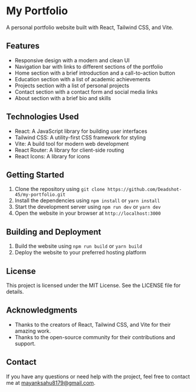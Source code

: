 **My Portfolio**
================

A personal portfolio website built with React, Tailwind CSS, and Vite.

**Features**
------------

*   Responsive design with a modern and clean UI
*   Navigation bar with links to different sections of the portfolio
*   Home section with a brief introduction and a call-to-action button
*   Education section with a list of academic achievements
*   Projects section with a list of personal projects
*   Contact section with a contact form and social media links
*   About section with a brief bio and skills

**Technologies Used**
--------------------

*   React: A JavaScript library for building user interfaces
*   Tailwind CSS: A utility-first CSS framework for styling
*   Vite: A build tool for modern web development
*   React Router: A library for client-side routing
*   React Icons: A library for icons

**Getting Started**
-------------------

1.  Clone the repository using `git clone https://github.com/Deadshot-45/my-portfolio.git`
2.  Install the dependencies using `npm install` or `yarn install`
3.  Start the development server using `npm run dev` or `yarn dev`
4.  Open the website in your browser at `http://localhost:3000`

**Building and Deployment**
-------------------------

1.  Build the website using `npm run build` or `yarn build`
2.  Deploy the website to your preferred hosting platform

**License**
----------

This project is licensed under the MIT License. See the LICENSE file for details.

**Acknowledgments**
------------------

*   Thanks to the creators of React, Tailwind CSS, and Vite for their amazing work.
*   Thanks to the open-source community for their contributions and support.

**Contact**
------------

If you have any questions or need help with the project, feel free to contact me at [mayanksahu8179@gmail.com](mailto:mayanksahu8179@gmail.com).